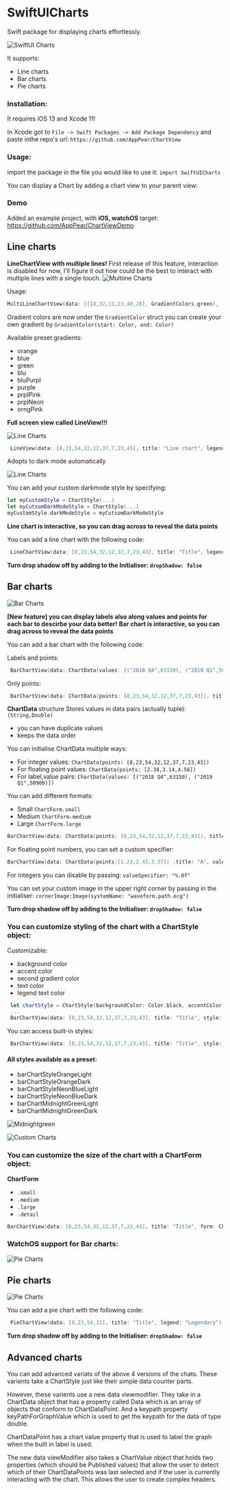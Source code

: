 # SwiftUICharts

Swift package for displaying charts effortlessly.

![SwiftUI Charts](./Resources/showcase1.gif "SwiftUI Charts")

It supports:
* Line charts
* Bar charts
* Pie charts

### Installation:

It requires iOS 13 and Xcode 11!

In Xcode got to `File -> Swift Packages -> Add Package Dependency` and paste inthe repo's url: `https://github.com/AppPear/ChartView`

### Usage:

import the package in the file you would like to use it: `import SwiftUICharts`

You can display a Chart by adding a chart view to your parent view: 

### Demo

Added an example project, with **iOS, watchOS** target: https://github.com/AppPear/ChartViewDemo

## Line charts

**LineChartView with multiple lines!**
First release of this feature, interaction is disabled for now, I'll figure it out how could be the best to interact with multiple lines with a single touch.
![Multiine Charts](./Resources/multiline1.gif "Multiine Charts")

Usage:
```swift
MultiLineChartView(data: [([8,32,11,23,40,28], GradientColors.green), ([90,99,78,111,70,60,77], GradientColors.purple), ([34,56,72,38,43,100,50], GradientColors.orngPink)], title: "Title")
```
Gradient colors are now under the `GradientColor` struct you can create your own gradient by `GradientColor(start: Color, end: Color)`

Available preset gradients: 
* orange 
* blue
* green
* blu 
* bluPurpl
* purple
* prplPink 
* prplNeon
* orngPink

**Full screen view called LineView!!!**

![Line Charts](./Resources/fullscreen2.gif "Line Charts")

```swift
 LineView(data: [8,23,54,32,12,37,7,23,43], title: "Line chart", legend: "Full screen") // legend is optional, use optional .padding()
```

Adopts to dark mode automatically 

![Line Charts](./Resources/showcase3.gif "Line Charts")

You can add your custom darkmode style by specifying:

```swift
let myCustomStyle = ChartStyle(...)
let myCutsomDarkModeStyle = ChartStyle(...)
myCustomStyle.darkModeStyle = myCutsomDarkModeStyle
```

**Line chart is interactive, so you can drag across to reveal the data points**

You can add a line chart with the following code: 

```swift
 LineChartView(data: [8,23,54,32,12,37,7,23,43], title: "Title", legend: "Legendary") // legend is optional
```

**Turn drop shadow off by adding to the Initialiser: `dropShadow: false`**


## Bar charts
![Bar Charts](./Resources/showcase2.gif "Bar Charts")

**[New feature] you can display labels also along values and points for each bar to descirbe your data better!**
**Bar chart is interactive, so you can drag across to reveal the data points**

You can add a bar chart with the following code: 

Labels and points:

```swift
 BarChartView(data: ChartData(values: [("2018 Q4",63150), ("2019 Q1",50900), ("2019 Q2",77550), ("2019 Q3",79600), ("2019 Q4",92550)]), title: "Sales", legend: "Quarterly") // legend is optional
```
Only points:

```swift
 BarChartView(data: ChartData(points: [8,23,54,32,12,37,7,23,43]), title: "Title", legend: "Legendary") // legend is optional
```

**ChartData** structure
Stores values in data pairs (actually tuple): `(String,Double)`
* you can have duplicate values
* keeps the data order

You can initialise ChartData multiple ways:
* For integer values: `ChartData(points: [8,23,54,32,12,37,7,23,43])`
* For floating point values: `ChartData(points: [2.34,3.14,4.56])`
* For label,value pairs: `ChartData(values: [("2018 Q4",63150), ("2019 Q1",50900)])`


You can add different formats: 
* Small `ChartForm.small`
* Medium  `ChartForm.medium`
* Large `ChartForm.large` 

```swift
BarChartView(data: ChartData(points: [8,23,54,32,12,37,7,23,43]), title: "Title", form: ChartForm.small)
```

For floating point numbers, you can set a custom specifier: 

```swift
BarChartView(data: ChartData(points:[1.23,2.43,3.37]) ,title: "A", valueSpecifier: "%.2f")
```
For integers you can disable by passing: `valueSpecifier: "%.0f"`


You can set your custom image in the upper right corner by passing in the initialiser: `cornerImage:Image(systemName: "waveform.path.ecg")` 


 **Turn drop shadow off by adding to the Initialiser: `dropShadow: false`**

 ### You can customize styling of the chart with a ChartStyle object: 

Customizable: 
* background color
* accent color
* second gradient color
* text color
* legend text color

```swift
 let chartStyle = ChartStyle(backgroundColor: Color.black, accentColor: Colors.OrangeStart, secondGradientColor: Colors.OrangeEnd, chartFormSize: ChartForm.medium, textColor: Color.white, legendTextColor: Color.white )
 ...
 BarChartView(data: [8,23,54,32,12,37,7,23,43], title: "Title", style: chartStyle)
```

You can access built-in styles: 
```swift
 BarChartView(data: [8,23,54,32,12,37,7,23,43], title: "Title", style: Styles.barChartMidnightGreen)
```
#### All styles available as a preset: 
* barChartStyleOrangeLight
* barChartStyleOrangeDark
* barChartStyleNeonBlueLight
* barChartStyleNeonBlueDark
* barChartMidnightGreenLight
* barChartMidnightGreenDark

![Midnightgreen](./Resources/midnightgreen.gif "Midnightgreen")

![Custom Charts](./Resources/showcase5.png "Custom Charts")


### You can customize the size of the chart with a ChartForm object: 

**ChartForm**
* `.small`
* `.medium`
* `.large`
* `.detail`

```swift
BarChartView(data: [8,23,54,32,12,37,7,23,43], title: "Title", form: ChartForm.small)
```

### WatchOS support for Bar charts: 

![Pie Charts](./Resources/watchos1.png "Pie Charts")

## Pie charts
![Pie Charts](./Resources/showcase4.png "Pie Charts")

You can add a pie chart with the following code: 

```swift
 PieChartView(data: [8,23,54,32], title: "Title", legend: "Legendary") // legend is optional
```

**Turn drop shadow off by adding to the Initialiser: `dropShadow: false`**

## Advanced charts

You can add advanced variats of the above 4 versions of the chats.  These varients take a ChartStyle just like their simple data counter parts.  

However, these varients use a new data viewmodifier.  They take in a ChartData object that has a property called Data which is an array of objects that conform to ChartDataPoint. And a keypath property keyPathForGraphValue which is used to get the keypath for the data of type double.

ChartDataPoint has a chart value property that is used to label the graph when the built in label is used.

The new data viewModifier also takes a ChartValue object that holds two properties (which should be Published values) that allow the user to detect which of their ChartDataPoints was last selected and if the user is currently interacting with the chart.  This allows the user to create complex headers.

